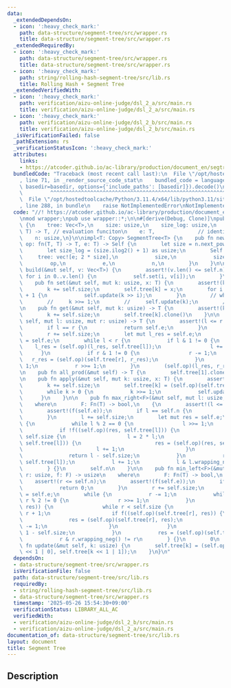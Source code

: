 ```yaml
---
data:
  _extendedDependsOn:
  - icon: ':heavy_check_mark:'
    path: data-structure/segment-tree/src/wrapper.rs
    title: data-structure/segment-tree/src/wrapper.rs
  _extendedRequiredBy:
  - icon: ':heavy_check_mark:'
    path: data-structure/segment-tree/src/wrapper.rs
    title: data-structure/segment-tree/src/wrapper.rs
  - icon: ':heavy_check_mark:'
    path: string/rolling-hash-segment-tree/src/lib.rs
    title: Rolling Hash + Segment Tree
  _extendedVerifiedWith:
  - icon: ':heavy_check_mark:'
    path: verification/aizu-online-judge/dsl_2_a/src/main.rs
    title: verification/aizu-online-judge/dsl_2_a/src/main.rs
  - icon: ':heavy_check_mark:'
    path: verification/aizu-online-judge/dsl_2_b/src/main.rs
    title: verification/aizu-online-judge/dsl_2_b/src/main.rs
  _isVerificationFailed: false
  _pathExtension: rs
  _verificationStatusIcon: ':heavy_check_mark:'
  attributes:
    links:
    - https://atcoder.github.io/ac-library/production/document_en/segtree.html
  bundledCode: "Traceback (most recent call last):\n  File \"/opt/hostedtoolcache/Python/3.11.4/x64/lib/python3.11/site-packages/onlinejudge_verify/documentation/build.py\"\
    , line 71, in _render_source_code_stat\n    bundled_code = language.bundle(stat.path,\
    \ basedir=basedir, options={'include_paths': [basedir]}).decode()\n          \
    \         ^^^^^^^^^^^^^^^^^^^^^^^^^^^^^^^^^^^^^^^^^^^^^^^^^^^^^^^^^^^^^^^^^^^^^^^^^^^^^^^^^\n\
    \  File \"/opt/hostedtoolcache/Python/3.11.4/x64/lib/python3.11/site-packages/onlinejudge_verify/languages/rust.py\"\
    , line 288, in bundle\n    raise NotImplementedError\nNotImplementedError\n"
  code: "//! https://atcoder.github.io/ac-library/production/document_en/segtree.html\n\
    \nmod wrapper;\npub use wrapper::*;\n\n#[derive(Debug, Clone)]\npub struct SegmentTree<T>\
    \ {\n    tree: Vec<T>,\n    size: usize,\n    size_log: usize,\n    op: fn(T,\
    \ T) -> T, // evaluation funciton\n    e: T,              // identity element\n\
    \    n: usize,\n}\n\nimpl<T: Copy> SegmentTree<T> {\n    pub fn new(n: usize,\
    \ op: fn(T, T) -> T, e: T) -> Self {\n        let size = n.next_power_of_two();\n\
    \        let size_log = (size.ilog2() + 1) as usize;\n        Self {\n       \
    \     tree: vec![e; 2 * size],\n            size,\n            size_log,\n   \
    \         op,\n            e,\n            n,\n        }\n    }\n\n    pub fn\
    \ build(&mut self, v: Vec<T>) {\n        assert!(v.len() <= self.n);\n       \
    \ for i in 0..v.len() {\n            self.set(i, v[i]);\n        }\n    }\n\n\
    \    pub fn set(&mut self, mut k: usize, x: T) {\n        assert!(k < self.n);\n\
    \        k += self.size;\n        self.tree[k] = x;\n        for i in 1..self.size_log\
    \ + 1 {\n            self.update(k >> i);\n        }\n        // while k > 0 {\n\
    \        //     k >>= 1;\n        //     self.update(k);\n        // }\n    }\n\
    \n    pub fn get(&mut self, mut k: usize) -> T {\n        assert!(k < self.n);\n\
    \        k += self.size;\n        self.tree[k].clone()\n    }\n\n    pub fn prod(&mut\
    \ self, mut l: usize, mut r: usize) -> T {\n        assert!(l <= r && r <= self.n);\n\
    \        if l == r {\n            return self.e;\n        }\n        l += self.size;\n\
    \        r += self.size;\n        let mut l_res = self.e;\n        let mut r_res\
    \ = self.e;\n        while l < r {\n            if l & 1 != 0 {\n            \
    \    l_res = (self.op)(l_res, self.tree[l]);\n                l += 1;\n      \
    \      }\n            if r & 1 != 0 {\n                r -= 1;\n             \
    \   r_res = (self.op)(self.tree[r], r_res);\n            }\n            l >>=\
    \ 1;\n            r >>= 1;\n        }\n        (self.op)(l_res, r_res)\n    }\n\
    \n    pub fn all_prod(&mut self) -> T {\n        self.tree[1].clone()\n    }\n\
    \n    pub fn apply(&mut self, mut k: usize, x: T) {\n        assert!(k < self.n);\n\
    \        k += self.size;\n        self.tree[k] = (self.op)(self.tree[k], x);\n\
    \        while k > 0 {\n            k >>= 1;\n            self.update(k);\n  \
    \      }\n    }\n\n    pub fn max_right<F>(&mut self, mut l: usize, f: F) -> usize\n\
    \    where\n        F: Fn(T) -> bool,\n    {\n        assert!(l <= self.n);\n\
    \        assert!(f(self.e));\n        if l == self.n {\n            return self.n;\n\
    \        }\n        l += self.size;\n        let mut res = self.e;\n        while\
    \ {\n            while l % 2 == 0 {\n                l >>= 1;\n            }\n\
    \            if !f((self.op)(res, self.tree[l])) {\n                while l <\
    \ self.size {\n                    l = 2 * l;\n                    if f((self.op)(res,\
    \ self.tree[l])) {\n                        res = (self.op)(res, self.tree[l]);\n\
    \                        l += 1;\n                    }\n                }\n \
    \               return l - self.size;\n            }\n            res = (self.op)(res,\
    \ self.tree[l]);\n            l += 1;\n            l & l.wrapping_neg() != l\n\
    \        } {}\n        self.n\n    }\n\n    pub fn min_left<F>(&mut self, mut\
    \ r: usize, f: F) -> usize\n    where\n        F: Fn(T) -> bool,\n    {\n    \
    \    assert!(r <= self.n);\n        assert!(f(self.e));\n        if r == 0 {\n\
    \            return 0;\n        }\n        r += self.size;\n        let mut res\
    \ = self.e;\n        while {\n            r -= 1;\n            while r > 1 &&\
    \ r % 2 != 0 {\n                r >>= 1;\n            }\n            if !f((self.op)(self.tree[r],\
    \ res)) {\n                while r < self.size {\n                    r = 2 *\
    \ r + 1;\n                    if f((self.op)(self.tree[r], res)) {\n         \
    \               res = (self.op)(self.tree[r], res);\n                        r\
    \ -= 1;\n                    }\n                }\n                return r +\
    \ 1 - self.size;\n            }\n            res = (self.op)(self.tree[r], res);\n\
    \            r & r.wrapping_neg() != r\n        } {}\n        0\n    }\n\n   \
    \ fn update(&mut self, k: usize) {\n        self.tree[k] = (self.op)(self.tree[k\
    \ << 1 | 0], self.tree[k << 1 | 1]);\n    }\n}\n"
  dependsOn:
  - data-structure/segment-tree/src/wrapper.rs
  isVerificationFile: false
  path: data-structure/segment-tree/src/lib.rs
  requiredBy:
  - string/rolling-hash-segment-tree/src/lib.rs
  - data-structure/segment-tree/src/wrapper.rs
  timestamp: '2025-05-26 15:54:30+09:00'
  verificationStatus: LIBRARY_ALL_AC
  verifiedWith:
  - verification/aizu-online-judge/dsl_2_b/src/main.rs
  - verification/aizu-online-judge/dsl_2_a/src/main.rs
documentation_of: data-structure/segment-tree/src/lib.rs
layout: document
title: Segment Tree
---
```


## Description
